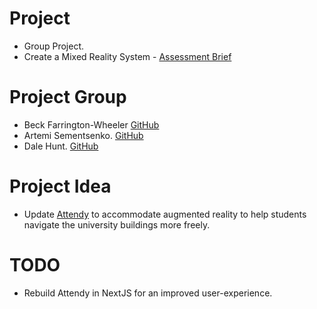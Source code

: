# Project
+ Group Project.
+ Create a Mixed Reality System - [Assessment Brief](Assessment.pdf)

# Project Group
+ Beck Farrington-Wheeler [GitHub](https://github.com/BeckFW)
+ Artemi Sementsenko. [GitHub](https://github.com/artemijsem)
+ Dale Hunt. [GitHub](https://github.com/DaleHuntGB)

# Project Idea
+ Update [Attendy](https://attendy.co.uk/) to accommodate augmented reality to help students navigate the university buildings more freely.

# TODO
+ Rebuild Attendy in NextJS for an improved user-experience.